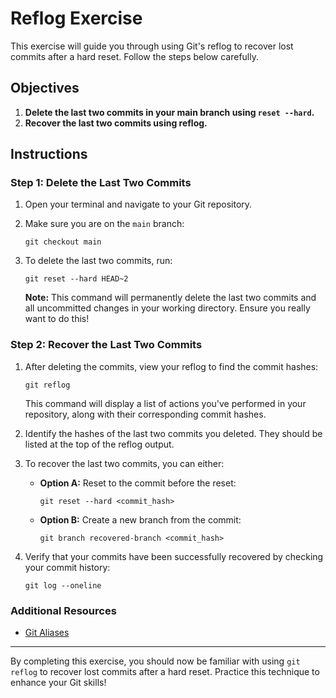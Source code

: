 # Reflog Exercise

This exercise will guide you through using Git's reflog to recover lost commits after a hard reset. Follow the steps below carefully.

## Objectives

1. **Delete the last two commits in your main branch using `reset --hard`.**
2. **Recover the last two commits using reflog.**

## Instructions

### Step 1: Delete the Last Two Commits

1. Open your terminal and navigate to your Git repository.
2. Make sure you are on the `main` branch:

   ```shell
   git checkout main
   ```

3. To delete the last two commits, run:

   ```shell
   git reset --hard HEAD~2
   ```

   **Note:** This command will permanently delete the last two commits and all uncommitted changes in your working directory. Ensure you really want to do this!

### Step 2: Recover the Last Two Commits

1. After deleting the commits, view your reflog to find the commit hashes:

   ```shell
   git reflog
   ```

   This command will display a list of actions you've performed in your repository, along with their corresponding commit hashes.

2. Identify the hashes of the last two commits you deleted. They should be listed at the top of the reflog output.

3. To recover the last two commits, you can either:

   - **Option A:** Reset to the commit before the reset:

     ```shell
     git reset --hard <commit_hash>
     ```

   - **Option B:** Create a new branch from the commit:

     ```shell
     git branch recovered-branch <commit_hash>
     ```

4. Verify that your commits have been successfully recovered by checking your commit history:

   ```shell
   git log --oneline
   ```

### Additional Resources

- [Git Aliases](../docs/aliases.md)

---

By completing this exercise, you should now be familiar with using `git reflog` to recover lost commits after a hard reset. Practice this technique to enhance your Git skills!
